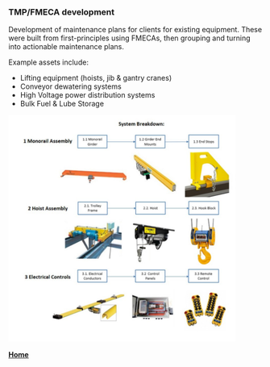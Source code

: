 ### TMP/FMECA development


Development of maintenance plans for clients for existing equipment. 
These were built from first-principles using FMECAs, then grouping and turning into actionable maintenance plans. 
<br>

Example assets include: 
- Lifting equipment (hoists, jib & gantry cranes)
- Conveyor dewatering systems
- High Voltage power distribution systems
- Bulk Fuel & Lube Storage


[<img src="./../../imgs/medium/FMECA-image-1.jpeg" alt="example process of FMECA and TMP development" width="450">](./../../imgs/full/FMECA-image-1.jpeg)


**[Home](./..)**


<link href="style.css" type="text/css" rel="stylesheet">
